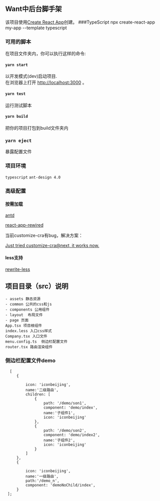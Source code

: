 ## Want中后台脚手架
该项目使用[Create React App](https://github.com/facebook/create-react-app)创建。
###TypeScript
npx create-react-app my-app --template typescript

### 可用的脚本

在项目文件夹内，你可以执行这样的命令:

#### `yarn start`

以开发模式(dev)启动项目.<br />
在浏览器上打开 [http://localhost:3000](http://localhost:3000) 。

#### `yarn test`
运行测试脚本

#### `yarn build`

把你的项目打包到build文件夹内

### `yarn eject`
暴露配置文件

### 项目环境
`typescript` `ant-design 4.0 ` 

### 高级配置
#### 按需加载
[antd](https://ant.design/docs/react/use-in-typescript-cn#header)

[react-app-rewired](https://github.com/timarney/react-app-rewired)

当前customize-cra有bug，解决方案：

[Just tried customize-cra@next, it works now.](https://github.com/arackaf/customize-cra/issues/231)

#### less支持
[rewrite-less](https://github.com/arackaf/customize-cra#addlessloaderloaderoptions)

## 项目目录（src）说明
```
- assets 静态资源
- common 公共的css和js
- components 公用组件
- layout  布局文件
- page 页面
App.tsx 项目根组件
index.less 入口css样式
Company.tsx 入口文件
menu.config.ts  侧边栏配置文件
router.tsx 路由渲染组件
```

### 侧边栏配置文件demo
```
  [
     {
 
         icon: 'iconbeijing',
         name:'二级路由',
         children: [
             {
                 path: '/demo/son1',
                 component: 'demo/index',
                 name:'子组件1',
                 icon: 'iconbeijing'
             },
             {
                 path: '/demo/son2',
                 component: 'demo/index2',
                 name:'子组件2',
                 icon: 'iconbeijing'
             }
         ]
     },
     {
 
         icon: 'iconbeijing',
         name:'一级路由',
         path:'/demo_n',
         component: 'demoNoChild/index',
     }
 ];
```
 

